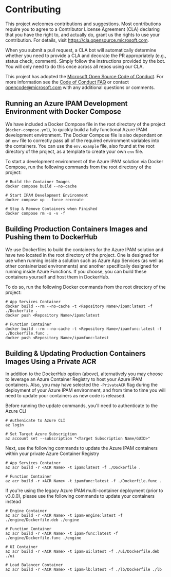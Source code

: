 # Contributing

This project welcomes contributions and suggestions.  Most contributions require you to agree to a
Contributor License Agreement (CLA) declaring that you have the right to, and actually do, grant us
the rights to use your contribution. For details, visit https://cla.opensource.microsoft.com.

When you submit a pull request, a CLA bot will automatically determine whether you need to provide
a CLA and decorate the PR appropriately (e.g., status check, comment). Simply follow the instructions
provided by the bot. You will only need to do this once across all repos using our CLA.

This project has adopted the [Microsoft Open Source Code of Conduct](https://opensource.microsoft.com/codeofconduct/).
For more information see the [Code of Conduct FAQ](https://opensource.microsoft.com/codeofconduct/faq/) or
contact [opencode@microsoft.com](mailto:opencode@microsoft.com) with any additional questions or comments.

## Running an Azure IPAM Development Environment with Docker Compose
We have included a Docker Compose file in the root directory of the project (`docker-compose.yml`), to quickly build a fully functional Azure IPAM development environment. The Docker Compose file is also dependant on an `env` file to correctly pass all of the required environment variables into the containers. You can use the `env.example` file, also found at the root directory of the project, as a template to create your own `env` file. 

To start a development environment of the Azure IPAM solution via Docker Compose, run the following commands from the root directory of the project:

```shell
# Build the Container Images
docker compose build --no-cache

# Start IPAM Development Environment
docker compose up --force-recreate

# Stop & Remove Containers when Finished
docker compose rm -s -v -f
```

## Building Production Containers Images and Pushing them to DockerHub
We use Dockerfiles to build the containers for the Azure IPAM solution and have two located in the root directory of the project. One is designed for use when running inside a solution such as Azure App Services (as well as other containerized environments) and another specifically designed for running inside Azure Functions. If you choose, you can build these containers yourself and host them in DockerHub.

To do so, run the following Docker commands from the root directory of the project:

```shell
# App Services Container
docker build --rm --no-cache -t <Repository Name>/ipam:latest -f ./Dockerfile .
docker push <Repository Name>/ipam:latest

# Function Container
docker build --rm --no-cache -t <Repository Name>/ipamfunc:latest -f ./Dockerfile.func .
docker push <Repository Name>/ipamfunc:latest
```

## Building & Updating Production Containers Images Using a Private ACR
In addition to the DockerHub option (above), alternatively you may choose to leverage an Azure Container Registry to host your Azure IPAM containers. Also, you may have selected the `-PrivateACR` flag during the deployment of your Azure IPAM environment, and from time to time you will need to update your containers as new code is released.

Before running the update commands, you'll need to authenticate to the Azure CLI

```shell
# Authenicate to Azure CLI
az login

# Set Target Azure Subscription
az account set --subscription "<Target Subscription Name/GUID>"
```

Next, use the following commands to update the Azure IPAM containers within your private Azure Container Registry

```shell
# App Services Container
az acr build -r <ACR Name> -t ipam:latest -f ./Dockerfile .

# Function Container
az acr build -r <ACR Name> -t ipamfunc:latest -f ./Dockerfile.func .
```

If you're using the legacy Azure IPAM multi-container deployment (prior to v3.0.0), please use the following commands to update your containers instead

```shell
# Engine Container
az acr build -r <ACR Name> -t ipam-engine:latest -f ./engine/Dockerfile.deb ./engine

# Function Container
az acr build -r <ACR Name> -t ipam-func:latest -f ./engine/Dockerfile.func ./engine

# UI Container
az acr build -r <ACR Name> -t ipam-ui:latest -f ./ui/Dockerfile.deb ./ui

# Load Balancer Container
az acr build -r <ACR Name> -t ipam-lb:latest -f ./lb/Dockerfile ./lb
```
